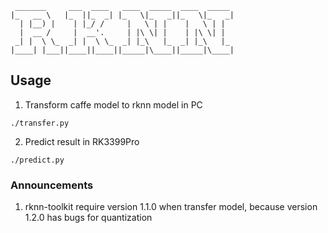 ```                
 _______     ___  ____   ____  _____  ____  _____  
|_   __ \   |_  ||_  _| |_   \|_   _||_   \|_   _| 
  | |__) |    | |_/ /     |   \ | |    |   \ | |   
  |  __ /     |  __'.     | |\ \| |    | |\ \| |   
 _| |  \ \_  _| |  \ \_  _| |_\   |_  _| |_\   |_  
|____| |___||____||____||_____|\____||_____|\____|     
```
## Usage
1. Transform caffe model to rknn model in PC
```
./transfer.py
```
2. Predict result in RK3399Pro
```
./predict.py
```


### Announcements
1. rknn-toolkit require version 1.1.0 when transfer model, because version 1.2.0 has bugs for quantization
